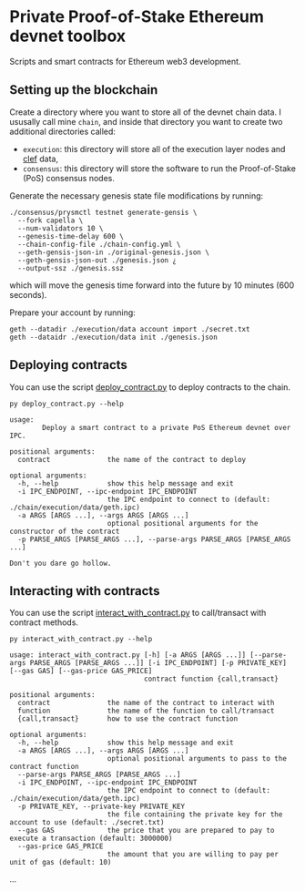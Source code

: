 # Private Proof-of-Stake Ethereum devnet toolbox

Scripts and smart contracts for Ethereum web3 development.


## Setting up the blockchain

Create a directory where you want to store all of the devnet chain data.
I ususally call mine `chain`, and inside that directory you want to create
two additional directories called:

- `execution`: this directory will store all of the execution layer nodes and [clef](https://geth.ethereum.org/docs/tools/clef/introduction) data,
- `consensus`: this directory will store the software to run the Proof-of-Stake (PoS) consensus nodes.

Generate the necessary genesis state file modifications by running:

```
./consensus/prysmctl testnet generate-gensis \
  --fork capella \
  --num-validators 10 \
  --genesis-time-delay 600 \
  --chain-config-file ./chain-config.yml \
  --geth-gensis-json-in ./original-genesis.json \
  --geth-gensis-json-out ./genesis.json ¿
  --output-ssz ./genesis.ssz

```

which will move the genesis time forward into the future by 10 minutes (600 seconds).

Prepare your account by running:

```
geth --datadir ./execution/data account import ./secret.txt
geth --dataidr ./execution/data init ./genesis.json

```


## Deploying contracts

You can use the script [deploy_contract.py](./deploy_contract.py) to deploy contracts to the chain.

```
py deploy_contract.py --help

usage:
        Deploy a smart contract to a private PoS Ethereum devnet over IPC.

positional arguments:
  contract              the name of the contract to deploy

optional arguments:
  -h, --help            show this help message and exit
  -i IPC_ENDPOINT, --ipc-endpoint IPC_ENDPOINT
                        the IPC endpoint to connect to (default: ./chain/execution/data/geth.ipc)
  -a ARGS [ARGS ...], --args ARGS [ARGS ...]
                        optional positional arguments for the constructor of the contract
  -p PARSE_ARGS [PARSE_ARGS ...], --parse-args PARSE_ARGS [PARSE_ARGS ...]

Don't you dare go hollow.

```


## Interacting with contracts

You can use the script [interact_with_contract.py](./interact_with_contract.py) to call/transact with contract methods.

```
py interact_with_contract.py --help

usage: interact_with_contract.py [-h] [-a ARGS [ARGS ...]] [--parse-args PARSE_ARGS [PARSE_ARGS ...]] [-i IPC_ENDPOINT] [-p PRIVATE_KEY] [--gas GAS] [--gas-price GAS_PRICE]
                                 contract function {call,transact}

positional arguments:
  contract              the name of the contract to interact with
  function              the name of the function to call/transact
  {call,transact}       how to use the contract function

optional arguments:
  -h, --help            show this help message and exit
  -a ARGS [ARGS ...], --args ARGS [ARGS ...]
                        optional positional arguments to pass to the contract function
  --parse-args PARSE_ARGS [PARSE_ARGS ...]
  -i IPC_ENDPOINT, --ipc-endpoint IPC_ENDPOINT
                        the IPC endpoint to connect to (default: ./chain/execution/data/geth.ipc)
  -p PRIVATE_KEY, --private-key PRIVATE_KEY
                        the file containing the private key for the account to use (default: ./secret.txt)
  --gas GAS             the price that you are prepared to pay to execute a transaction (default: 3000000)
  --gas-price GAS_PRICE
                        the amount that you are willing to pay per unit of gas (default: 10)

```

...

